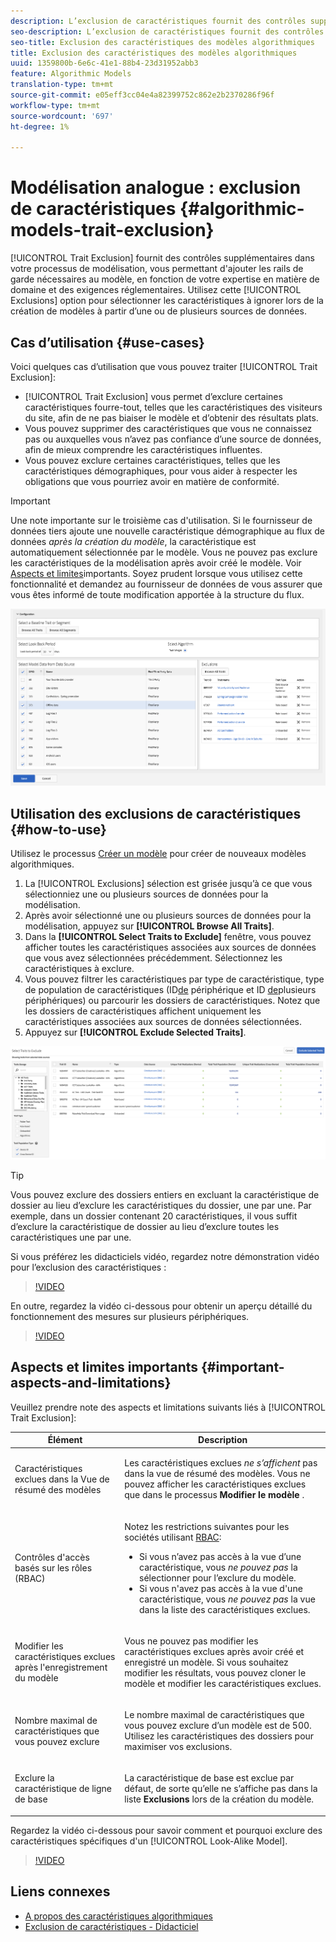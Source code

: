 ```yaml
---
description: L’exclusion de caractéristiques fournit des contrôles supplémentaires dans votre processus de modélisation, vous permettant d’ajouter les rails de garde nécessaires au modèle, en fonction de votre expertise en matière de domaine et des exigences réglementaires. Utilisez l’option Exclusions pour sélectionner les caractéristiques à ignorer lors de la création de modèles à partir d’une ou de plusieurs sources de données.
seo-description: L’exclusion de caractéristiques fournit des contrôles supplémentaires dans votre processus de modélisation, vous permettant d’ajouter les rails de garde nécessaires au modèle, en fonction de votre expertise en matière de domaine et des exigences réglementaires. Utilisez l’option Exclusions pour sélectionner les caractéristiques à ignorer lors de la création de modèles à partir d’une ou de plusieurs sources de données.
seo-title: Exclusion des caractéristiques des modèles algorithmiques
title: Exclusion des caractéristiques des modèles algorithmiques
uuid: 1359800b-6e6c-41e1-88b4-23d31952abb3
feature: Algorithmic Models
translation-type: tm+mt
source-git-commit: e05eff3cc04e4a82399752c862e2b2370286f96f
workflow-type: tm+mt
source-wordcount: '697'
ht-degree: 1%

---
```



# Modélisation analogue : exclusion de caractéristiques {#algorithmic-models-trait-exclusion}

[!UICONTROL Trait Exclusion] fournit des contrôles supplémentaires dans votre processus de modélisation, vous permettant d&#39;ajouter les rails de garde nécessaires au modèle, en fonction de votre expertise en matière de domaine et des exigences réglementaires. Utilisez cette [!UICONTROL Exclusions] option pour sélectionner les caractéristiques à ignorer lors de la création de modèles à partir d’une ou de plusieurs sources de données.

## Cas d’utilisation {#use-cases}

Voici quelques cas d’utilisation que vous pouvez traiter [!UICONTROL Trait Exclusion]:

* [!UICONTROL Trait Exclusion] vous permet d’exclure certaines caractéristiques fourre-tout, telles que les caractéristiques des visiteurs du site, afin de ne pas biaiser le modèle et d’obtenir des résultats plats.
* Vous pouvez supprimer des caractéristiques que vous ne connaissez pas ou auxquelles vous n’avez pas confiance d’une source de données, afin de mieux comprendre les caractéristiques influentes.
* Vous pouvez exclure certaines caractéristiques, telles que les caractéristiques démographiques, pour vous aider à respecter les obligations que vous pourriez avoir en matière de conformité.

>[!IMPORTANT]
>
>Une note importante sur le troisième cas d&#39;utilisation. Si le fournisseur de données tiers ajoute une nouvelle caractéristique démographique au flux de données *après la création du modèle*, la caractéristique est automatiquement sélectionnée par le modèle. Vous ne pouvez pas exclure les caractéristiques de la modélisation après avoir créé le modèle. Voir [Aspects et limites](../../features/algorithmic-models/trait-exclusion-algo-models.md#important-aspects-and-limitations)importants. Soyez prudent lorsque vous utilisez cette fonctionnalité et demandez au fournisseur de données de vous assurer que vous êtes informé de toute modification apportée à la structure du flux.

![](assets/lam_exclude_traits.png)

## Utilisation des exclusions de caractéristiques {#how-to-use}

Utilisez le processus [Créer un modèle](../../features/algorithmic-models/create-model.md#build-model) pour créer de nouveaux modèles algorithmiques.

1. La [!UICONTROL Exclusions] sélection est grisée jusqu’à ce que vous sélectionniez une ou plusieurs sources de données pour la modélisation.
2. Après avoir sélectionné une ou plusieurs sources de données pour la modélisation, appuyez sur **[!UICONTROL Browse All Traits]**.
3. Dans la **[!UICONTROL Select Traits to Exclude]** fenêtre, vous pouvez afficher toutes les caractéristiques associées aux sources de données que vous avez sélectionnées précédemment. Sélectionnez les caractéristiques à exclure.
4. Vous pouvez filtrer les caractéristiques par type de caractéristique, type de population de caractéristiques (ID[de](../../reference/ids-in-aam.md) périphérique et ID [de](../../reference/ids-in-aam.md)plusieurs périphériques) ou parcourir les dossiers de caractéristiques. Notez que les dossiers de caractéristiques affichent uniquement les caractéristiques associées aux sources de données sélectionnées.
5. Appuyez sur **[!UICONTROL Exclude Selected Traits]**.

![exclusions de caractéristiques](assets/trait-exclusions-browse-traits.png)

>[!TIP]
>
>Vous pouvez exclure des dossiers entiers en excluant la caractéristique de dossier au lieu d’exclure les caractéristiques du dossier, une par une. Par exemple, dans un dossier contenant 20 caractéristiques, il vous suffit d’exclure la caractéristique de dossier au lieu d’exclure toutes les caractéristiques une par une.

Si vous préférez les didacticiels vidéo, regardez notre démonstration vidéo pour l’exclusion des caractéristiques :

>[!VIDEO](https://video.tv.adobe.com/v/25569/?quality=12)

En outre, regardez la vidéo ci-dessous pour obtenir un aperçu détaillé du fonctionnement des mesures sur plusieurs périphériques.

>[!VIDEO](https://docs.adobe.com/content/help/en/audience-manager-learn/tutorials/build-and-manage-audiences/profile-merge/understanding-cross-device-metrics-in-audience-manager.html)

## Aspects et limites importants {#important-aspects-and-limitations}

Veuillez prendre note des aspects et limitations suivants liés à [!UICONTROL Trait Exclusion]:

<table id="table_BA5C3545BC9E4717BD567B00C803AA53"> 
 <thead> 
  <tr> 
   <th colname="col1" class="entry"> Élément </th> 
   <th colname="col2" class="entry"> Description </th>
  </tr> 
 </thead>
 <tbody> 
  <tr> 
   <td colname="col1"> <p>Caractéristiques exclues dans la Vue de résumé des modèles </p> </td>
   <td colname="col2"> <p>Les caractéristiques exclues <i>ne s’affichent</i> pas dans la vue de résumé des modèles. Vous ne pouvez afficher les caractéristiques exclues que dans le processus <b><span class="uicontrol"> Modifier le modèle</span></b> . </p> </td>
  </tr> 
  <tr> 
   <td colname="col1"> <p>Contrôles d'accès basés sur les rôles (RBAC) </p> </td>
   <td colname="col2"> <p>Notez les restrictions suivantes pour les sociétés utilisant <a href="../../features/administration/administration-overview.md#administration"> RBAC</a>: </p> <p>
     <ul id="ul_38A4056C235B428C822EA4A353893786"> 
      <li id="li_2624FB35581F4807B8530910D63FFDBF">Si vous n’avez pas accès à la vue d’une caractéristique, vous <i>ne pouvez pas</i> la sélectionner pour l’exclure du modèle. </li>
      <li id="li_3FD7A12AAAA8462EA84A760C05F20379">Si vous n'avez pas accès à la vue d'une caractéristique, vous <i>ne pouvez pas</i> la vue dans la liste des caractéristiques exclues. </li>
     </ul> </p> </td>
  </tr> 
  <tr> 
   <td colname="col1"> <p>Modifier les caractéristiques exclues après l'enregistrement du modèle </p> </td>
   <td colname="col2"> <p>Vous ne pouvez pas modifier les caractéristiques exclues après avoir créé et enregistré un modèle. Si vous souhaitez modifier les résultats, vous pouvez cloner le modèle et modifier les caractéristiques exclues. </p> </td>
  </tr> 
  <tr> 
   <td colname="col1"> <p>Nombre maximal de caractéristiques que vous pouvez exclure </p> </td>
   <td colname="col2"> <p>Le nombre maximal de caractéristiques que vous pouvez exclure d’un modèle est de 500. Utilisez les caractéristiques des dossiers pour maximiser vos exclusions. </p> </td>
  </tr> 
  <tr> 
   <td colname="col1"> <p>Exclure la caractéristique de ligne de base </p> </td>
   <td colname="col2"> <p>La caractéristique de base est exclue par défaut, de sorte qu’elle ne s’affiche pas dans la liste <b><span class="uicontrol"> Exclusions</span></b> lors de la création du modèle. </p> </td>
  </tr>
 </tbody>
</table>

Regardez la vidéo ci-dessous pour savoir comment et pourquoi exclure des caractéristiques spécifiques d&#39;un [!UICONTROL Look-Alike Model].

>[!VIDEO](https://video.tv.adobe.com/v/25569/)

## Liens connexes

* [A propos des caractéristiques algorithmiques](/help/using/features/algorithmic-models/understanding-models.md)
* [Exclusion de caractéristiques - Didacticiel](https://helpx.adobe.com/audience-manager/kt/using/excluding-traits-look-alike-model-feature-video-use.html)